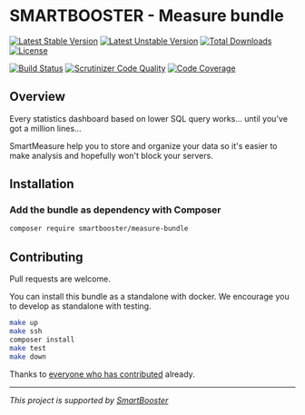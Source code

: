 # SMARTBOOSTER - Measure bundle

[![Latest Stable Version](https://poser.pugx.org/smartbooster/measure-bundle/v/stable)](https://packagist.org/packages/smartbooster/measure-bundle)
[![Latest Unstable Version](https://poser.pugx.org/smartbooster/measure-bundle/v/unstable)](https://packagist.org/packages/smartbooster/measure-bundle)
[![Total Downloads](https://poser.pugx.org/smartbooster/measure-bundle/downloads)](https://packagist.org/packages/smartbooster/measure-bundle)
[![License](https://poser.pugx.org/smartbooster/measure-bundle/license)](https://packagist.org/packages/smartbooster/measure-bundle)

[![Build Status](https://api.travis-ci.org/smartbooster/measure-bundle.png?branch=master)](https://travis-ci.org/smartbooster/measure-bundle)
[![Scrutinizer Code Quality](https://scrutinizer-ci.com/g/smartbooster/measure-bundle/badges/quality-score.png?b=master)](https://scrutinizer-ci.com/g/smartbooster/measure-bundle/?branch=master)
[![Code Coverage](https://scrutinizer-ci.com/g/smartbooster/measure-bundle/badges/coverage.png?b=master)](https://scrutinizer-ci.com/g/smartbooster/measure-bundle/?branch=master)

## Overview

Every statistics dashboard based on lower SQL query works... until you've got a million lines...

SmartMeasure help you to store and organize your data so it's easier to make analysis and hopefully won't block your servers.

## Installation
 
### Add the bundle as dependency with Composer
 
``` bash
composer require smartbooster/measure-bundle
```

## Contributing
 
Pull requests are welcome.

You can install this bundle as a standalone with docker.
We encourage you to develop as standalone with testing.

``` bash
make up
make ssh
composer install
make test
make down
```

Thanks to [everyone who has contributed](https://github.com/smartbooster/measure-bundle/contributors) already.

---

*This project is supported by [SmartBooster](https://www.smartbooster.io)*
